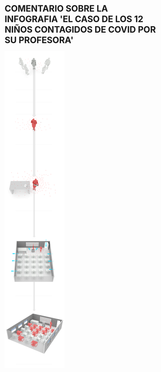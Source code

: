 # COMENTARIO SOBRE LA INFOGRAFIA 'EL CASO DE LOS 12 NIÑOS CONTAGIDOS DE COVID POR SU PROFESORA'
<img src="img/contagio-escritorio.jpeg">
